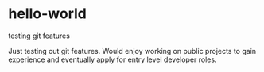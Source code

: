 # hello-world
testing git features

Just testing out git features. Would enjoy working on public projects to gain 
experience and eventually apply for entry level developer roles.
